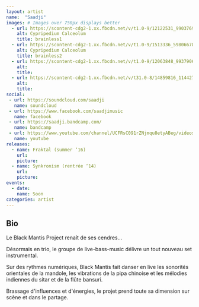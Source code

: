 ```yaml
---
layout: artist
name:  "Saadji"
images: # Images over 750px displays better
  - url: https://scontent-cdg2-1.xx.fbcdn.net/v/t1.0-9/12122531_990376941030929_4573315129635001371_n.jpg?oh=867009e4b85331df4c475a8f328130f6&oe=59CF545A
    alt: Cypripedium Calceolum
    title: brainless1
  - url: https://scontent-cdg2-1.xx.fbcdn.net/v/t1.0-9/1513336_598066786928615_1710276660_n.jpg?oh=1e9a6837696e5fcae23ab120826166ac&oe=5A0C5C4B
    alt: Cypripedium Calceolum
    title: brainless2
  - url: https://scontent-cdg2-1.xx.fbcdn.net/v/t1.0-9/12063848_993790614022895_5827054842537697687_n.jpg?oh=0fec0f0cd60a41fedee830611b7a4680&oe=5A004492
    alt:
    title:
  - url: https://scontent-cdg2-1.xx.fbcdn.net/v/t31.0-8/14859816_1144275655641056_7569884366236244554_o.jpg?oh=d1c898da6f688a11cd7a97e632ee478e&oe=59FDF1CE
    alt:
    title:
social:
 - url: https://soundcloud.com/saadji
   name: soundcloud
 - url: https://www.facebook.com/saadjimusic
   name: facebook
 - url: https://saadji.bandcamp.com/
   name: bandcamp
 - url: https://www.youtube.com/channel/UCFRsC091rZNjmqu8etyABeg/videos
   name: youtube
releases:
  - name: Fraktal (summer ‘16)
    url:
    picture:
  - name: Synkronism (rentrée ‘14)
    url:
    picture:
events:
  - date:
    name: Soon
categories: artist
---
```


## Bio
Le Black Mantis Project renaît de ses cendres...

Désormais en trio, le groupe de live-bass-music délivre un tout nouveau set instrumental. 

Sur des rythmes numériques, Black Mantis fait danser en live les sonorités orientales de la mandole, les vibrations de la pipa chinoise et les mélodies indiennes du sitar et de la flûte bansuri.

Brassage d'influences et d'énergies, le projet prend toute sa dimension sur scène et dans le partage.
